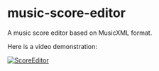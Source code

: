 # music-score-editor
A music score editor based on MusicXML format.

Here is a video demonstration:

[![ScoreEditor](http://img.youtube.com/vi/MYrbaOdrsfU/0.jpg)](https://www.youtube.com/watch?v=MYrbaOdrsfU&vq=hd720)
